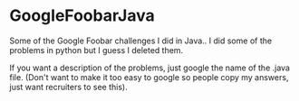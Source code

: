 # GoogleFoobarJava
Some of the Google Foobar challenges I did in Java.. I did some of the problems in python but I guess I deleted them.



If you want a description of the problems, just google the name of the .java file. (Don't want to make it too easy to google so people copy my answers, just want recruiters to see this).
